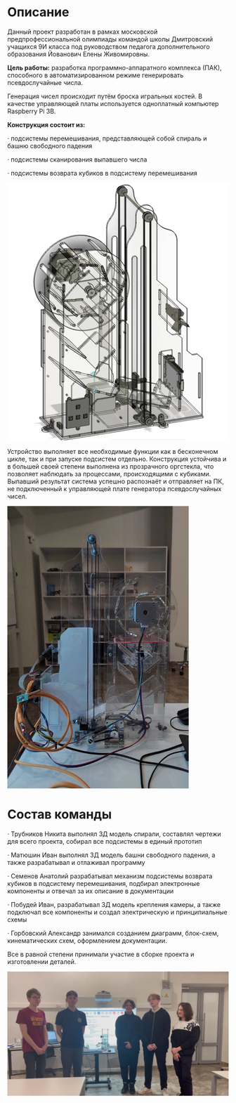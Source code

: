 # Описание

Данный проект разработан в рамках московской предпрофессиональной олимпиады командой школы Дмитровский учащихся 9И класса под руководством педагога дополнительного образования Йованович Елены Живомировны. 

**Цель работы:** разработка программно-аппаратного комплекса (ПАК), способного в автоматизированном режиме генерировать псевдослучайные числа.

Генерация чисел происходит путём броска игральных костей. В качестве управляющей платы используется одноплатный компьютер Raspberry Pi 3B.

**Конструкция состоит из:** 

·    подсистемы перемешивания, представляющей собой спираль и башню свободного падения

·    подсистемы сканирования выпавшего числа

·    подсистемы возврата кубиков в подсистему перемешивания

![3Д модель сборки](./pictures/screenshots/1.png)

Устройство выполняет все необходимые функции как в бесконечном цикле, так и при запуске подсистем отдельно. Конструкция устойчива и в большей своей степени выполнена из прозрачного оргстекла, что позволяет наблюдать за процессами, происходящими с кубиками. Выпавший результат система успешно распознаёт и отправляет на ПК, не подключенный к управляющей плате генератора псевдослучайных чисел. 

<img src=".\pictures\photo1.jpg" alt="Фото готового устройства" style="zoom:67%;" />

# Состав команды

·    Трубников Никита выполнял 3Д модель спирали, составлял чертежи для всего проекта, собирал все подсистемы в единый прототип

·    Матюшин Иван выполнял 3Д модель башни свободного падения, а также разрабатывал и отлаживал программу

·    Семенов Анатолий разрабатывал механизм подсистемы возврата кубиков в подсистему перемешивания, подбирал электронные компоненты и отвечал за их описание в документации

·    Побудей Иван, разрабатывал 3Д модель крепления камеры, а также подключал все компоненты и создал электрическую и принципиальные схемы

·    Горбовский Александр занимался созданием диаграмм, блок-схем, кинематических схем, оформлением документации. 

Все в равной степени принимали участие в сборке проекта и изготовлении деталей. 

![](.\pictures\team.PNG)